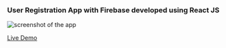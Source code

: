### User Registration App with Firebase developed using React JS

![screenshot of the app](https://raw.githubusercontent.com/praveenorugantitech/praveenorugantitech-reactjs-projects/master/praveenorugantitech-user-registration/src/images/screenshot.PNG "User Registration App")


[Live Demo](https://praveenoruganti-user-reg.firebaseapp.com/)



